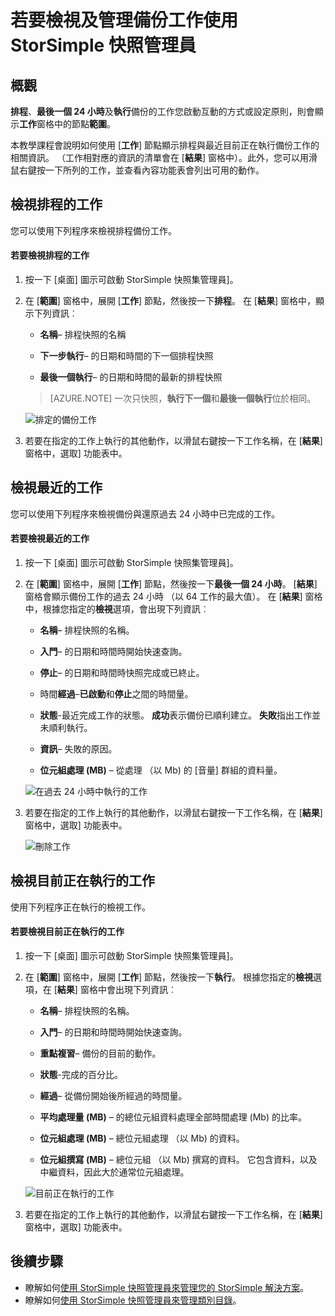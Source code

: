 <properties 
   pageTitle="StorSimple 快照管理員備份工作 |Microsoft Azure"
   description="說明如何使用 StorSimple 快照管理員 MMC 嵌入式管理單元中，來檢視和管理排程與目前正在執行，已完成的備份工作。"
   services="storsimple"
   documentationCenter="NA"
   authors="SharS"
   manager="carmonm"
   editor="" />
<tags 
   ms.service="storsimple"
   ms.devlang="NA"
   ms.topic="article"
   ms.tgt_pltfrm="NA"
   ms.workload="TBD"
   ms.date="04/26/2016"
   ms.author="v-sharos" />


# <a name="use-storsimple-snapshot-manager-to-view-and-manage-backup-jobs"></a>若要檢視及管理備份工作使用 StorSimple 快照管理員

## <a name="overview"></a>概觀

**排程**、**最後一個 24 小時**及**執行**備份的工作您啟動互動的方式或設定原則，則會顯示**工作**窗格中的節點**範圍**。 

本教學課程會說明如何使用 [**工作**] 節點顯示排程與最近目前正在執行備份工作的相關資訊。 （工作相對應的資訊的清單會在 [**結果**] 窗格中）。此外，您可以用滑鼠右鍵按一下所列的工作，並查看內容功能表會列出可用的動作。

## <a name="view-scheduled-jobs"></a>檢視排程的工作

您可以使用下列程序來檢視排程備份工作。

#### <a name="to-view-scheduled-jobs"></a>若要檢視排程的工作

1. 按一下 [桌面] 圖示可啟動 StorSimple 快照集管理員]。 

2. 在 [**範圍**] 窗格中，展開 [**工作**] 節點，然後按一下**排程**。 在 [**結果**] 窗格中，顯示下列資訊︰

    - **名稱**– 排程快照的名稱

    - **下一步執行**– 的日期和時間的下一個排程快照

    - **最後一個執行**– 的日期和時間的最新的排程快照

    >[AZURE.NOTE] 一次只快照，**執行下一個**和**最後一個執行**位於相同。 
 
    ![排定的備份工作](./media/storsimple-snapshot-manager-manage-backup-jobs/HCS_SSM_Jobs_scheduled.png) 
 
3. 若要在指定的工作上執行的其他動作，以滑鼠右鍵按一下工作名稱，在 [**結果**] 窗格中，選取] 功能表中。

## <a name="view-recent-jobs"></a>檢視最近的工作

您可以使用下列程序來檢視備份與還原過去 24 小時中已完成的工作。

#### <a name="to-view-recent-jobs"></a>若要檢視最近的工作

1. 按一下 [桌面] 圖示可啟動 StorSimple 快照集管理員]。

2. 在 [**範圍**] 窗格中，展開 [**工作**] 節點，然後按一下**最後一個 24 小時**。 [**結果**] 窗格會顯示備份工作的過去 24 小時 （以 64 工作的最大值）。 在 [**結果**] 窗格中，根據您指定的**檢視**選項，會出現下列資訊︰

    - **名稱**– 排程快照的名稱。
 
    - **入門**– 的日期和時間時開始快速查詢。

    - **停止**– 的日期和時間時快照完成或已終止。

    - 時間**經過**–**已啟動**和**停止**之間的時間量。

    - **狀態**-最近完成工作的狀態。 **成功**表示備份已順利建立。 **失敗**指出工作並未順利執行。

    - **資訊**– 失敗的原因。

    - **位元組處理 (MB)** – 從處理 （以 Mb) 的 [音量] 群組的資料量。 

    ![在過去 24 小時中執行的工作](./media/storsimple-snapshot-manager-manage-backup-jobs/HCS_SSM_Jobs_Last_24_hours.png) 

3. 若要在指定的工作上執行的其他動作，以滑鼠右鍵按一下工作名稱，在 [**結果**] 窗格中，選取] 功能表中。

    ![刪除工作](./media/storsimple-snapshot-manager-manage-backup-catalog/HCS_SSM_Delete_backup.png) 
     
## <a name="view-currently-running-jobs"></a>檢視目前正在執行的工作

使用下列程序正在執行的檢視工作。

#### <a name="to-view-currently-running-jobs"></a>若要檢視目前正在執行的工作

1. 按一下 [桌面] 圖示可啟動 StorSimple 快照集管理員]。

2. 在 [**範圍**] 窗格中，展開 [**工作**] 節點，然後按一下**執行**。 根據您指定的**檢視**選項，在 [**結果**] 窗格中會出現下列資訊︰ 

    - **名稱**– 排程快照的名稱。

    - **入門**– 的日期和時間時開始快速查詢。

    - **重點複習**– 備份的目前的動作。

    - **狀態**-完成的百分比。
    
    - **經過**– 從備份開始後所經過的時間量。 

    - **平均處理量 (MB)** – 的總位元組資料處理全部時間處理 (Mb) 的比率。

    - **位元組處理 (MB)** – 總位元組處理 （以 Mb) 的資料。

    - **位元組撰寫 (MB)** – 總位元組 （以 Mb) 撰寫的資料。 它包含資料，以及中繼資料，因此大於通常位元組處理。

    ![目前正在執行的工作](./media/storsimple-snapshot-manager-manage-backup-jobs/HCS_SSM_Jobs_running.png)

3. 若要在指定的工作上執行的其他動作，以滑鼠右鍵按一下工作名稱，在 [**結果**] 窗格中，選取] 功能表中。

## <a name="next-steps"></a>後續步驟

- 瞭解如何[使用 StorSimple 快照管理員來管理您的 StorSimple 解決方案](storsimple-snapshot-manager-admin.md)。
- 瞭解如何[使用 StorSimple 快照管理員來管理類別目錄](storsimple-snapshot-manager-manage-backup-catalog.md)。















            


 

